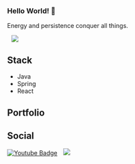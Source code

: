 ### Hello World! 👋

Energy and persistence conquer all things. 

<a href="https://drow724.github.io/Blog/">
    <img 
        src="http://img.shields.io/badge/-Tech%20Blog-655ced?style=flat&logo=github&link=https://drow724.github.io/Blog/"
        style="height : auto; margin-left : 10px; margin-right : 10px;"/>
</a>

## Stack

- Java
- Spring
- React
## Portfolio

## Social
 [![Youtube Badge](https://img.shields.io/badge/Youtube-ff0000?style=flat-square&logo=youtube&link=https://www.youtube.com/channel/UC2sooVbjysJXfUi5si-UMtg)](https://www.youtube.com/channel/UC2sooVbjysJXfUi5si-UMtg)
<a href="https://www.instagram.com/jung1_song/">
    <img 
        src="http://img.shields.io/badge/-Instagram-black?style=flat&logo=Instagram&link=https://www.instagram.com/jung1_song/"
        style="height : auto; margin-left : 10px; margin-right : 10px;"/>
</a>
<!--
**drow724/drow724** is a ✨ _special_ ✨ repository because its `README.md` (this file) appears on your GitHub profile.

Here are some ideas to get you started:

- 🔭 I’m currently working on ...
- 🌱 I’m currently learning ...
- 👯 I’m looking to collaborate on ...
- 🤔 I’m looking for help with ...
- 💬 Ask me about ...
- 📫 How to reach me: ...
- 😄 Pronouns: ...
- ⚡ Fun fact: ...
-->
